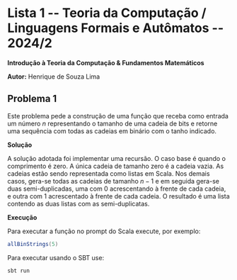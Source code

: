 # Lista 1 -- Teoria da Computação / Linguagens Formais e Autômatos -- 2024/2

**Introdução à Teoria da Computação & Fundamentos Matemáticos**

**Autor:** Henrique de Souza Lima

## Problema 1

Este problema pede a construção de uma função que receba como entrada um número
$n$ representando o tamanho de uma cadeia de bits e retorne uma sequência com
todas as cadeias em binário com o tanho indicado.

**Solução**

A solução adotada foi implementar uma recursão. O caso base é quando o
comprimento é zero. A única cadeia de tamanho zero é a cadeia vazia. As cadeias
estão sendo representada como listas em Scala. Nos demais casos, gera-se todas
as cadeias de tamanho $n-1$ e em seguida gera-se duas semi-duplicadas, uma com 0
acrescentando à frente de cada cadeia, e outra com 1 acrescentado à frente de
cada cadeia. O resultado é uma lista contendo as duas listas com as
semi-duplicatas.

**Execução**

Para executar a função no prompt do Scala execute, por exemplo:


```scala
allBinStrings(5)
```

Para executar usando o SBT use:


```bash
sbt run
```
